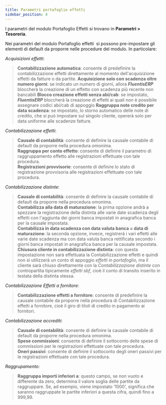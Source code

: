 ```yaml
---
title: Parametri portafoglio effetti
sidebar_position: 4
---
```




I parametri del modulo Portafoglio Effetti si trovano in **Parametri > Tesoreria**.

Nei parametri del modulo Portafoglio effetti  si possono pre-impostare gli elementi di default da proporre nelle procedure del modulo. In particolare:

*Acquisizioni effetti*:  
> **Contabilizzazione automatica**: consente di predefinire la contabilizzazione effetti direttamente al momento dell'acquisizione effetti da fatture o da partite. 
> **Acquisizione solo con scadenza oltre numero giorni**: se indicato un numero di giorni, allora ***FluentisERP*** bloccherà la creazione di un effetto con scadenza più recente non bancabili
> **Blocco creazione effetti senza abi/cab**: se impostato, ***FluentisERP*** bloccherà la creazione di effetti ai quali non è possibile assegnare codici abi/cab di appoggio
> **Raggruppa note credito per data scadenza**: se impostato, lo storno automatico delle note di credito, che si può impostare sul singolo cliente, opererà solo per data uniforme alle scadenze fatture.

*Contabilizzazione effetti*:  
> **Causale di contabilità**: consente di definire la causale contabile di default da proporre nella procedura omonima.  
> **Raggruppa per conto effetto**: consente di definire il parametro di raggruppamento effetto alle registrazioni effettuate con tale procedura.  
> **Registrazioni provvisorie**: consente di definire lo stato di registrazione provvisoria alle registrazioni effettuate con tale procedura.  

*Contabilizzazione distinte*:  
> **Causale di contabilità**: consente di definire la causale contabile di default da proporre nella procedura omonima.  
> **Contabilizza alla data di maturazione**: la prima opzione andrà a spezzare la registrazione della distinta alle varie date scadenza degli effetti con l'aggiunta dei giorni banca impostati in anagrafica banca per la causale impostata.  
> **Contabilizza in data scadenza con data valuta banca = data di maturazione**: la seconda opzione, invece, registrerà i vari effetti alle varie date scadenza ma con data valuta banca rettificata secondo i giorni banca impostati in anagrafica banca per la causale impostata. 
> **Chiusura cliente in contabilizzazione distinta**: con questa impostazione non sarà effettuata la Contabilizzazione effetti e quindi non si utilizzerà un conto di appoggio *effetti in portafoglio*, ma il cliente sarà chiuso direttamente con la *Contabilizzazione distinte* con contropartita tipicamente *effetti sbf*, cioè il conto di transito inserito in testata della distinta stessa.

*Contabilizzazione Effetti a fornitore*:
> **Contabilizzazione effetti a fornitore**: consente di predefinire la causale contabile da proporre nella procedura di Contabilizzazione effetti a fornitore, cioè il giro di titoli di credito in pagamento ai fornitori.

*Contabilizzazione accrediti*:  
> **Causale di contabilità**: consente di definire la causale contabile di default da proporre nella procedura omonima.  
> **Spese commissioni**: consente di definire il sottoconto delle spese di commissioni per le registrazioni effettuate con tale procedura.  
> **Oneri passivi**: consente di definire il sottoconto degli oneri passivi per le registrazioni effettuate con tale procedura.  

*Raggrupamento*:  
> **Raggruppa importi inferiori a**: questo campo, se non vuoto e differente da zero, determina il valore soglia delle partite da raggruppare. Se, ad esempio, viene impostato ‘1000', significa che saranno raggruppate le partite inferiori a questa cifra, quindi fino a 999,99.  
